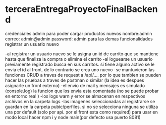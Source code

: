 # terceraEntregaProyectoFinalBackend
credenciales admin para poder cargar productos nuevos nombre:admin correo: admin@admin  password: admin
para las demas funcionalidades registrar un usuario nuevo

-al registrar un usuario nuevo se le asigna un id de carrito que se mantiene hasta que finaliza la compra o elimina el carrito
-al loguearse un usuario previamente registrado busca en sus carritos. si tiene alguno activo se le envia el id al front. de lo contrario se crea uno nuevo 
-se mantuvieron las funciones CRUD a traves de request a /api/.... por lo que tambien se pueden hacer las pruebas a traves de postman o similar (la idea es despues asignarle un front externo)
-el envio de mail y mensajes es simulado (console.log) la funcion que los envia esta comentada (no se puede probar en entorno real )
-los logs warn y error se almacenan en respectivos archivos en la carpeta logs 
-las imagenes seleccionadas al registrarse se guardan en la carpeta pubic/perfiles. si no se selecciona ninguna se utiliza una por default (solo por api. por el front esta como required)
para usar en modo local hacer npm i y node main(por defecto usa puerto 8081)